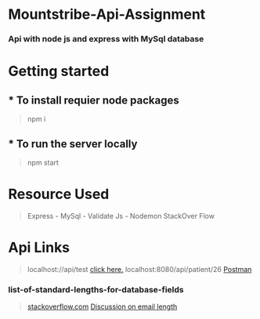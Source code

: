 # Mountstribe-Api-Assignment
### Api with node js and express with MySql database

# Getting started
## * To install requier node packages 
> npm i
## * To run the server locally 
> npm start

# Resource Used
> Express - 
> MySql - 
> Validate Js - 
> Nodemon 
> StackOver Flow

# Api Links
> localhost://api/test [click here.](http://postman.com)
> localhost:8080/api/patient/26 [Postman]()


### list-of-standard-lengths-for-database-fields
> [stackoverflow.com](https://stackoverflow.com/questions/20958/list-of-standard-lengths-for-database-fields)
> [Discussion on email length](https://stackoverflow.com/questions/1297272/how-long-should-sql-email-fields-be)
